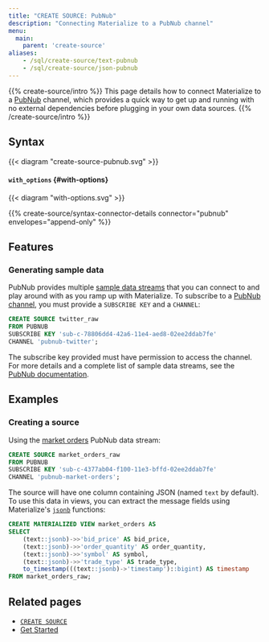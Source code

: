 ```yaml
---
title: "CREATE SOURCE: PubNub"
description: "Connecting Materialize to a PubNub channel"
menu:
  main:
    parent: 'create-source'
aliases:
    - /sql/create-source/text-pubnub
    - /sql/create-source/json-pubnub
---
```


{{% create-source/intro %}}
This page details how to connect Materialize to a [PubNub](https://www.pubnub.com) channel, which provides a quick way to get up and running with no external dependencies before plugging in your own data sources.
{{% /create-source/intro %}}

## Syntax

{{< diagram "create-source-pubnub.svg" >}}

#### `with_options` {#with-options}

{{< diagram "with-options.svg" >}}

{{% create-source/syntax-connector-details connector="pubnub" envelopes="append-only" %}}

## Features

### Generating sample data

PubNub provides multiple [sample data streams](https://www.pubnub.com/developers/realtime-data-streams/) that you can connect to and play around with as you ramp up with Materialize. To subscribe to a [PubNub channel](https://www.pubnub.com/docs/channels/subscribe), you must provide a `SUBSCRIBE KEY` and a `CHANNEL`:

```sql
CREATE SOURCE twitter_raw
FROM PUBNUB
SUBSCRIBE KEY 'sub-c-78806dd4-42a6-11e4-aed8-02ee2ddab7fe'
CHANNEL 'pubnub-twitter';
```

The subscribe key provided must have permission to access the channel. For more details and a complete list of sample data streams, see the [PubNub documentation](https://www.pubnub.com/docs/).

## Examples

### Creating a source

Using the [market orders](https://www.pubnub.com/developers/realtime-data-streams/financial-securities-market-orders/) PubNub data stream:

```sql
CREATE SOURCE market_orders_raw
FROM PUBNUB
SUBSCRIBE KEY 'sub-c-4377ab04-f100-11e3-bffd-02ee2ddab7fe'
CHANNEL 'pubnub-market-orders';
```

The source will have one column containing JSON (named `text` by default). To use this data in views, you can extract the message fields using
Materialize's [`jsonb`](/sql/types/jsonb) functions:

```sql
CREATE MATERIALIZED VIEW market_orders AS
SELECT
    (text::jsonb)->>'bid_price' AS bid_price,
    (text::jsonb)->>'order_quantity' AS order_quantity,
    (text::jsonb)->>'symbol' AS symbol,
    (text::jsonb)->>'trade_type' AS trade_type,
    to_timestamp(((text::jsonb)->'timestamp')::bigint) AS timestamp
FROM market_orders_raw;
```

## Related pages

- [`CREATE SOURCE`](../)
- [Get Started](/get-started)
